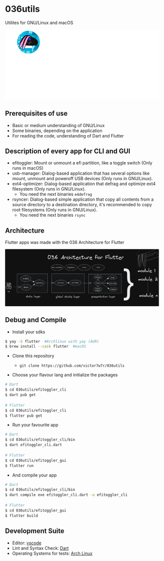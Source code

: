 # 036utils

Utilites for GNU/Linux and macOS

![Alt text](brandwhite.png?raw=true "Title")

## Prerequisites of use

- Basic or medium understanding of GNU/Linux
- Some binaries, depending on the application
- For reading the code, understanding of Dart and Flutter

## Description of every app for CLI and GUI

- efitoggler: Mount or unmount a efi partition, like a toggle switch (Only runs in macOS)
- usb-manager: Dialog-based application that has several options like mount, unmount and poweroff USB devices (Only runs in GNU/Linux).
- ext4-optimizer: Dialog-based application that defrag and optimize ext4 filesystem (Only runs in GNU/Linux).
  - You need the next binaries `e4defrag`
- rsyncer: Dialog-based simple application that copy all contents from a source directory to a destination directory, it's recommended to copy root filesystems (Only runs in GNU/Linux).
  - You need the next binaries `rsync`

## Architecture

Flutter apps was made with the 036 Architecture for Flutter

![Alt text](flutterarch.png?raw=true "Title")

## Debug and Compile

- Install your sdks

```bash
$ yay -S flutter  #Archlinux with yay (AUR)
$ brew install --cask flutter  #macOS
```

- Clone this repository
  - `git clone https://github.com/victor7w7r/036utils`

- Choose your flavour lang and initialize the packages

```bash
# Dart
$ cd 036utils/efitoggler_cli
$ dart pub get

# Flutter
$ cd 036utils/efitoggler_cli
$ flutter pub get
```

- Run your favourite app

```bash
# Dart
$ cd 036utils/efitoggler_cli/bin
$ dart efitoggler_cli.dart

# Flutter
$ cd 036utils/efitoggler_gui
$ flutter run
```

- And compile your app

```bash
# Dart
$ cd 036utils/efitoggler_cli/bin
$ dart compile exe efitoggler_cli.dart -o efitoggler_cli

# Flutter
$ cd 036utils/efitoggler_gui
$ flutter build
```

## Development Suite

- Editor: [vscode](https://code.visualstudio.com/)
- Lint and Syntax Check: [Dart](https://marketplace.visualstudio.com/items?itemName=Dart-Code.dart-code)
- Operating Systems for tests: [Arch Linux](https://archlinux.org/)
